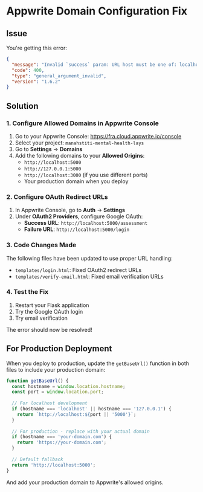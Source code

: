 # Appwrite Domain Configuration Fix

## Issue
You're getting this error:
```json
{
  "message": "Invalid `success` param: URL host must be one of: localhost, appwrite.io, *.appwrite.io, fra.cloud.appwrite.io",
  "code": 400,
  "type": "general_argument_invalid",
  "version": "1.6.2"
}
```

## Solution

### 1. Configure Allowed Domains in Appwrite Console

1. Go to your Appwrite Console: https://fra.cloud.appwrite.io/console
2. Select your project: `manahstiti-mental-health-lays`
3. Go to **Settings** → **Domains**
4. Add the following domains to your **Allowed Origins**:
   - `http://localhost:5000`
   - `http://127.0.0.1:5000`
   - `http://localhost:3000` (if you use different ports)
   - Your production domain when you deploy

### 2. Configure OAuth Redirect URLs

1. In Appwrite Console, go to **Auth** → **Settings**
2. Under **OAuth2 Providers**, configure Google OAuth:
   - **Success URL**: `http://localhost:5000/assessment`
   - **Failure URL**: `http://localhost:5000/login`

### 3. Code Changes Made

The following files have been updated to use proper URL handling:

- `templates/login.html`: Fixed OAuth2 redirect URLs
- `templates/verify-email.html`: Fixed email verification URLs

### 4. Test the Fix

1. Restart your Flask application
2. Try the Google OAuth login
3. Try email verification

The error should now be resolved!

## For Production Deployment

When you deploy to production, update the `getBaseUrl()` function in both files to include your production domain:

```javascript
function getBaseUrl() {
  const hostname = window.location.hostname;
  const port = window.location.port;
  
  // For localhost development
  if (hostname === 'localhost' || hostname === '127.0.0.1') {
    return `http://localhost:${port || '5000'}`;
  }
  
  // For production - replace with your actual domain
  if (hostname === 'your-domain.com') {
    return 'https://your-domain.com';
  }
  
  // Default fallback
  return 'http://localhost:5000';
}
```

And add your production domain to Appwrite's allowed origins. 